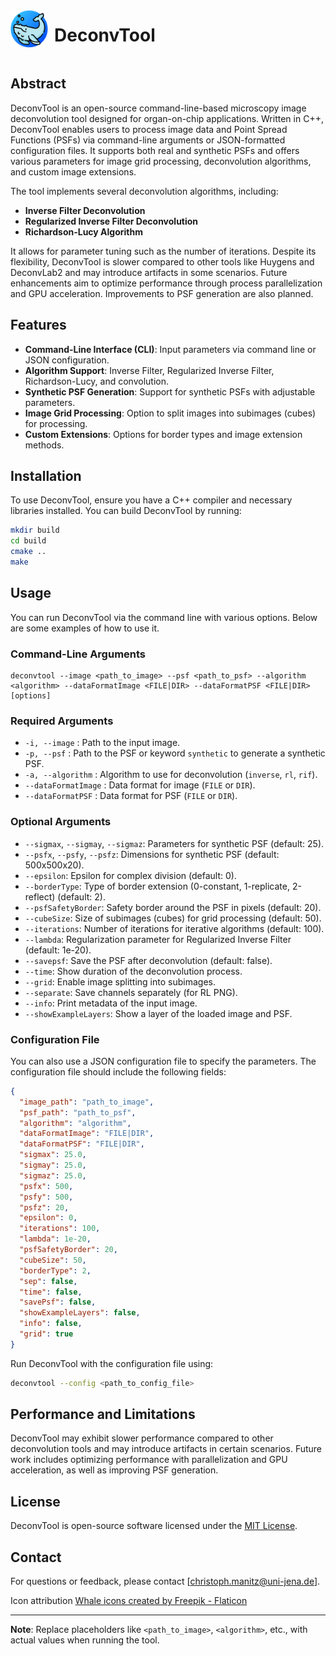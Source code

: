 <div style="display: flex; align-items: center;">
    <img src="icon.png" alt="Whale Icon" width="60" height="60" style="margin-right: 10px;">
    <h1>DeconvTool</h1>
</div>

## Abstract

DeconvTool is an open-source command-line-based microscopy image deconvolution tool designed for organ-on-chip applications. Written in C++, DeconvTool enables users to process image data and Point Spread Functions (PSFs) via command-line arguments or JSON-formatted configuration files. It supports both real and synthetic PSFs and offers various parameters for image grid processing, deconvolution algorithms, and custom image extensions.

The tool implements several deconvolution algorithms, including:
- **Inverse Filter Deconvolution**
- **Regularized Inverse Filter Deconvolution**
- **Richardson-Lucy Algorithm**

It allows for parameter tuning such as the number of iterations. Despite its flexibility, DeconvTool is slower compared to other tools like Huygens and DeconvLab2 and may introduce artifacts in some scenarios. Future enhancements aim to optimize performance through process parallelization and GPU acceleration. Improvements to PSF generation are also planned.

## Features

- **Command-Line Interface (CLI)**: Input parameters via command line or JSON configuration.
- **Algorithm Support**: Inverse Filter, Regularized Inverse Filter, Richardson-Lucy, and convolution.
- **Synthetic PSF Generation**: Support for synthetic PSFs with adjustable parameters.
- **Image Grid Processing**: Option to split images into subimages (cubes) for processing.
- **Custom Extensions**: Options for border types and image extension methods.

## Installation

To use DeconvTool, ensure you have a C++ compiler and necessary libraries installed. You can build DeconvTool by running:

```bash
mkdir build
cd build
cmake ..
make
```

## Usage

You can run DeconvTool via the command line with various options. Below are some examples of how to use it.

### Command-Line Arguments

```
deconvtool --image <path_to_image> --psf <path_to_psf> --algorithm <algorithm> --dataFormatImage <FILE|DIR> --dataFormatPSF <FILE|DIR> [options]
```

### Required Arguments

- `-i, --image` : Path to the input image.
- `-p, --psf` : Path to the PSF or keyword `synthetic` to generate a synthetic PSF.
- `-a, --algorithm` : Algorithm to use for deconvolution (`inverse`, `rl`, `rif`).
- `--dataFormatImage` : Data format for image (`FILE` or `DIR`).
- `--dataFormatPSF` : Data format for PSF (`FILE` or `DIR`).

### Optional Arguments

- `--sigmax`, `--sigmay`, `--sigmaz`: Parameters for synthetic PSF (default: 25).
- `--psfx`, `--psfy`, `--psfz`: Dimensions for synthetic PSF (default: 500x500x20).
- `--epsilon`: Epsilon for complex division (default: 0).
- `--borderType`: Type of border extension (0-constant, 1-replicate, 2-reflect) (default: 2).
- `--psfSafetyBorder`: Safety border around the PSF in pixels (default: 20).
- `--cubeSize`: Size of subimages (cubes) for grid processing (default: 50).
- `--iterations`: Number of iterations for iterative algorithms (default: 100).
- `--lambda`: Regularization parameter for Regularized Inverse Filter (default: 1e-20).
- `--savepsf`: Save the PSF after deconvolution (default: false).
- `--time`: Show duration of the deconvolution process.
- `--grid`: Enable image splitting into subimages.
- `--separate`: Save channels separately (for RL PNG).
- `--info`: Print metadata of the input image.
- `--showExampleLayers`: Show a layer of the loaded image and PSF.

### Configuration File

You can also use a JSON configuration file to specify the parameters. The configuration file should include the following fields:

```json
{
  "image_path": "path_to_image",
  "psf_path": "path_to_psf",
  "algorithm": "algorithm",
  "dataFormatImage": "FILE|DIR",
  "dataFormatPSF": "FILE|DIR",
  "sigmax": 25.0,
  "sigmay": 25.0,
  "sigmaz": 25.0,
  "psfx": 500,
  "psfy": 500,
  "psfz": 20,
  "epsilon": 0,
  "iterations": 100,
  "lambda": 1e-20,
  "psfSafetyBorder": 20,
  "cubeSize": 50,
  "borderType": 2,
  "sep": false,
  "time": false,
  "savePsf": false,
  "showExampleLayers": false,
  "info": false,
  "grid": true
}
```

Run DeconvTool with the configuration file using:

```bash
deconvtool --config <path_to_config_file>
```

## Performance and Limitations

DeconvTool may exhibit slower performance compared to other deconvolution tools and may introduce artifacts in certain scenarios. Future work includes optimizing performance with parallelization and GPU acceleration, as well as improving PSF generation.

## License

DeconvTool is open-source software licensed under the [MIT License](LICENSE). 

## Contact

For questions or feedback, please contact [christoph.manitz@uni-jena.de].

Icon attribution <a href="https://www.flaticon.com/free-icons/whale" title="whale icons">Whale icons created by Freepik - Flaticon</a>

---

**Note**: Replace placeholders like `<path_to_image>`, `<algorithm>`, etc., with actual values when running the tool.

